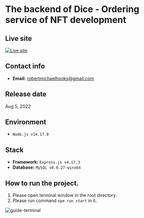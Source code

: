 # The backend of Dice - Ordering service of NFT development

## Live site
[![Live site](readme_images/guide-site.png)](https://dice-nft.com)

## Contact info
- **Email:** robertmichaelhooks@gmail.com

## Release date
Aug 5, 2022

## Environment
- `Node.js v14.17.0`

## Stack
- **Framework:** `Express.js v4.17.3`
- **Database:** `MySQL v8.0.27-winx64`

## How to run the project.
1. Please open terminal window in the root directory.
2. Please run command `npm run start` in it.

![guide-terminal](readme_images/guide-terminal.png)
